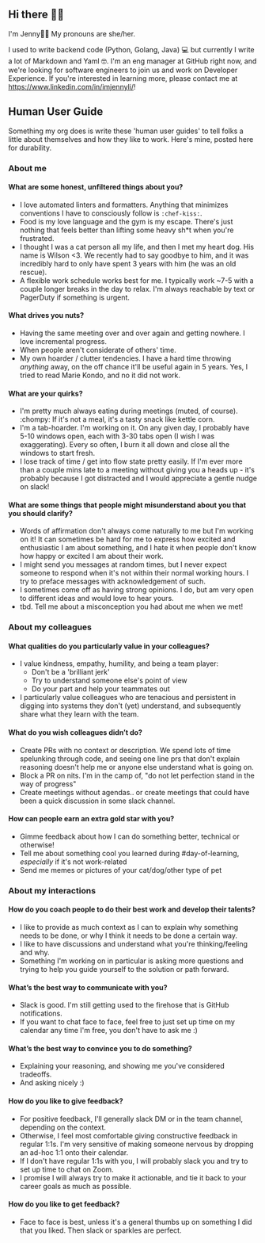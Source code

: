 ## Hi there 👋🏽

I'm Jenny👋🏽 My pronouns are she/her.

I used to write backend code (Python, Golang, Java) 💻 but currently I write a lot of Markdown and Yaml 🤓. I'm an eng manager at GitHub right now, and we're looking for software engineers to join us and work on Developer Experience. If you're interested in learning more, please contact me at https://www.linkedin.com/in/imjennyli/!

## Human User Guide
Something my org does is write these 'human user guides' to tell folks a little about themselves and how they like to work. Here's mine, posted here for durability.

### About me

#### What are some honest, unfiltered things about you?

* I love automated linters and formatters. Anything that minimizes conventions I have to consciously follow is `:chef-kiss:`.
* Food is my love language and the gym is my escape. There's just nothing that feels better than lifting some heavy sh*t when you're frustrated.
* I thought I was a cat person all my life, and then I met my heart dog. His name is Wilson <3. We recently had to say goodbye to him, and it was incredibly hard to only have spent 3 years with him (he was an old rescue).
* A flexible work schedule works best for me. I typically work ~7-5 with a couple longer breaks in the day to relax. I'm always reachable by text or PagerDuty if something is urgent.

#### What drives you nuts?

* Having the same meeting over and over again and getting nowhere. I love incremental progress.
* When people aren't considerate of others' time.
* My own hoarder / clutter tendencies. I have a hard time throwing _anything_ away, on the off chance it'll be useful again in 5 years. Yes, I tried to read Marie Kondo, and no it did not work.

#### What are your quirks?

* I'm pretty much always eating during meetings (muted, of course). :chompy: If it's not a meal, it's a tasty snack like kettle corn.
* I'm a tab-hoarder. I'm working on it. On any given day, I probably have 5-10 windows open, each with 3-30 tabs open (I wish I was exaggerating). Every so often, I burn it all down and close all the windows to start fresh.
* I lose track of time / get into flow state pretty easily. If I'm ever more than a couple mins late to a meeting without giving you a heads up - it's probably because I got distracted and I would appreciate a gentle nudge on slack!

#### What are some things that people might misunderstand about you that you should clarify?

* Words of affirmation don't always come naturally to me but I'm working on it! It can sometimes be hard for me to express how excited and enthusiastic I am about something, and I hate it when people don't know how happy or excited I am about their work.
* I might send you messages at random times, but I never expect someone to respond when it's not within their normal working hours. I try to preface messages with acknowledgement of such.
* I sometimes come off as having strong opinions. I do, but am very open to different ideas and would love to hear yours.
* tbd. Tell me about a misconception you had about me when we met!

### About my colleagues

#### What qualities do you particularly value in your colleagues?

* I value kindness, empathy, humility, and being a team player:
  * Don't be a 'brilliant jerk'
  * Try to understand someone else's point of view
  * Do your part and help your teammates out
* I particularly value colleagues who are tenacious and persistent in digging into systems they don't (yet) understand, and subsequently share what they learn with the team.

#### What do you wish colleagues didn’t do?

* Create PRs with no context or description. We spend lots of time spelunking through code, and seeing one line prs that don't explain reasoning doesn't help me or anyone else understand what is going on.
* Block a PR on nits. I'm in the camp of, "do not let perfection stand in the way of progress"
* Create meetings without agendas.. or create meetings that could have been a quick discussion in some slack channel.

#### How can people earn an extra gold star with you?

* Gimme feedback about how I can do something better, technical or otherwise!
* Tell me about something cool you learned during #day-of-learning, *especially* if it's not work-related
* Send me memes or pictures of your cat/dog/other type of pet

### About my interactions

#### How do you coach people to do their best work and develop their talents?

* I like to provide as much context as I can to explain why something needs to be done, or why I think it needs to be done a certain way.
* I like to have discussions and understand what you're thinking/feeling and why.
* Something I'm working on in particular is asking more questions and trying to help you guide yourself to the solution or path forward.

#### What’s the best way to communicate with you?

* Slack is good. I'm still getting used to the firehose that is GitHub notifications.
* If you want to chat face to face, feel free to just set up time on my calendar any time I'm free, you don't have to ask me :)

#### What’s the best way to convince you to do something?

* Explaining your reasoning, and showing me you've considered tradeoffs.
* And asking nicely :)

#### How do you like to give feedback?

* For positive feedback, I'll generally slack DM or in the team channel, depending on the context.
* Otherwise, I feel most comfortable giving constructive feedback in regular 1:1s. I'm very sensitive of making someone nervous by dropping an ad-hoc 1:1 onto their calendar.
* If I don't have regular 1:1s with you, I will probably slack you and try to set up time to chat on Zoom.
* I promise I will always try to make it actionable, and tie it back to your career goals as much as possible.

#### How do you like to get feedback?

* Face to face is best, unless it's a general thumbs up on something I did that you liked. Then slack or sparkles are perfect.
